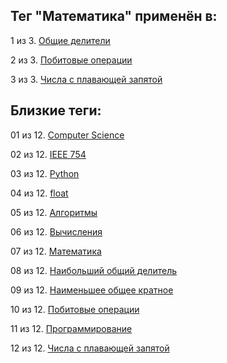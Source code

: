 ## Тег "Математика" применён в:

1 из 3. [Общие делители](../Математика/Общие%20делители.md)

2 из 3. [Побитовые операции](../Computer%20science/Побитовые%20операции.md)

3 из 3. [Числа с плавающей запятой](../Computer%20science/Числа%20с%20плавающей%20запятой.md)

## Близкие теги:

01 из 12. [Computer Science](./computer%20science.md)

02 из 12. [IEEE 754](./ieee%20754.md)

03 из 12. [Python](./python.md)

04 из 12. [float](./float.md)

05 из 12. [Алгоритмы](./алгоритмы.md)

06 из 12. [Вычисления](./вычисления.md)

07 из 12. [Математика](./математика.md)

08 из 12. [Наибольший общий делитель](./наибольший%20общий%20делитель.md)

09 из 12. [Наименьшее общее кратное](./наименьшее%20общее%20кратное.md)

10 из 12. [Побитовые операции](./побитовые%20операции.md)

11 из 12. [Программирование](./программирование.md)

12 из 12. [Числа с плавающей запятой](./числа%20с%20плавающей%20запятой.md)

